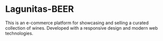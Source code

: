 # Lagunitas-BEER
This is an e-commerce platform for showcasing and selling a curated collection of wines. Developed with a responsive design and modern web technologies.
